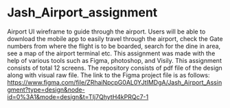 # Jash_Airport_assignment
Airport UI wireframe to guide through the airport. Users will be able to download the mobile app to easily travel through the airport, check the Gate numbers from where the flight is to be boarded, search for the dine in area, see a map of the airport terminal etc.
This assignment was made with the help of various tools such as Figma, photoshop, and Visily. This assignment consists of total 12 screens. The repository consists of pdf file of the design along with visual raw file. 
The link to the Figma project file is as follows:
https://www.figma.com/file/ZRhaiNpcpG0AL0YJtIMDgA/Jash_Airport_Assingment?type=design&node-id=0%3A1&mode=design&t=TIj7QhytH4kPRQc7-1
